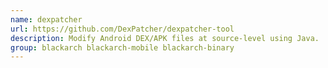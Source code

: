 ```yaml
---
name: dexpatcher
url: https://github.com/DexPatcher/dexpatcher-tool
description: Modify Android DEX/APK files at source-level using Java.
group: blackarch blackarch-mobile blackarch-binary
---
```

